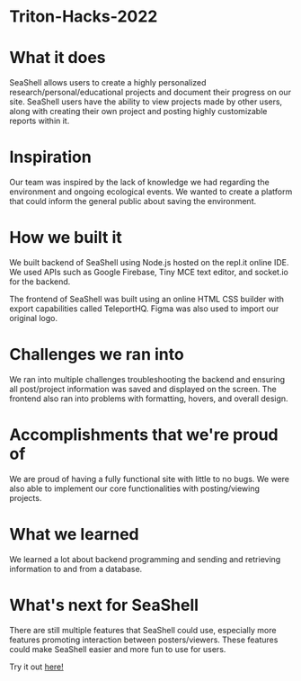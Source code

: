 # Triton-Hacks-2022
# What it does
SeaShell allows users to create a highly personalized research/personal/educational projects and document their progress on our site. SeaShell users have the ability to view projects made by other users, along with creating their own project and posting highly customizable reports within it.

# Inspiration
Our team was inspired by the lack of knowledge we had regarding the environment and ongoing ecological events. We wanted to create a platform that could inform the general public about saving the environment.

# How we built it
We built backend of SeaShell using Node.js hosted on the repl.it online IDE. We used APIs such as Google Firebase, Tiny MCE text editor, and socket.io for the backend.

The frontend of SeaShell was built using an online HTML CSS builder with export capabilities called TeleportHQ. Figma was also used to import our original logo.

# Challenges we ran into
We ran into multiple challenges troubleshooting the backend and ensuring all post/project information was saved and displayed on the screen. The frontend also ran into problems with formatting, hovers, and overall design.

# Accomplishments that we're proud of
We are proud of having a fully functional site with little to no bugs. We were also able to implement our core functionalities with posting/viewing projects.

# What we learned
We learned a lot about backend programming and sending and retrieving information to and from a database.

# What's next for SeaShell
There are still multiple features that SeaShell could use, especially more features promoting interaction between posters/viewers. These features could make SeaShell easier and more fun to use for users.








Try it out [here!](https://Triton-Hacks-2022.anngo2.repl.co)
